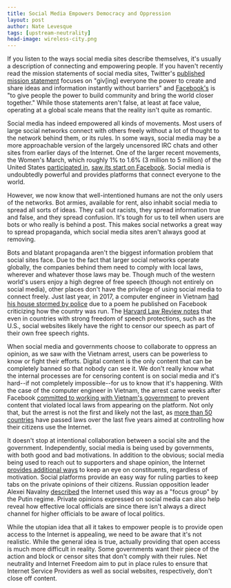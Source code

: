 ```yaml
---
title: Social Media Empowers Democracy and Oppression
layout: post
author: Nate Levesque
tags: [upstream-neutrality]
head-image: wireless-city.png
---
```


If you listen to the ways social media sites describe themselves, it's usually a description of connecting and empowering people. If you haven't recently read the mission statements of social media sites, Twitter's [published mission statement](https://investor.twitterinc.com/faq.cfm) focuses on "giv[ing] everyone the power to create and share ideas and information instantly without barriers" and [Facebook's](https://investor.fb.com/resources/default.aspx) is "to give people the power to build community and bring the world closer together." While those statements aren't false, at least at face value, operating at a global scale means that the reality isn't quite as romantic.

Social media has indeed empowered all kinds of movements. Most users of large social networks connect with others freely without a lot of thought to the network behind them, or its rules. In some ways, social media may be a more approachable version of the largely uncensored IRC chats and other sites from earlier days of the Internet. One of the larger recent movements, the Women's March, which roughly 1% to 1.6% (3 million to 5 million) of the United States [participated in](https://www.washingtonpost.com/news/monkey-cage/wp/2017/02/07/this-is-what-we-learned-by-counting-the-womens-marches/?utm_term=.e6b9b464c194), [saw its start on Facebook](https://www.theverge.com/2017/1/23/14354434/womens-march-on-washington-social-media-twitter-app). Social media is undoubtedly powerful and provides platforms that connect everyone to the world.

However, we now know that well-intentioned humans are not the only users of the networks. Bot armies, available for rent, also inhabit social media to spread all sorts of ideas. They call out racists, they spread information true and false, and they spread confusion. It's tough for us to tell when users are bots or who really is behind a post. This makes social networks a great way to spread propaganda, which social media sites aren't always good at removing.

Bots and blatant propaganda aren't the biggest information problem that social sites face. Due to the fact that larger social networks operate globally, the companies behind them need to comply with local laws, wherever and whatever those laws may be. Though much of the western world's users enjoy a high degree of free speech (though not entirely on social media), other places don't have the privilege of using social media to connect freely. Just last year, in 2017, a computer engineer in Vietnam [had his house stormed by police](https://www.nytimes.com/2017/09/17/technology/facebook-government-regulations.html) due to a poem he published on Facebook criticizing how the country was run. The [Harvard Law Review notes](https://harvardlawreview.org/2014/06/the-brave-new-world-of-social-media-censorship/) that even in countries with strong freedom of speech protections, such as the U.S., social websites likely have the right to censor our speech as part of their own free speech rights.

When social media and governments choose to collaborate to oppress an opinion, as we saw with the Vietnam arrest, users can be powerless to know or fight their efforts. Digital content is the only content that can be completely banned so that nobody can see it. We don't really know what the internal processes are for censoring content is on social media and it's hard--if not completely impossible--for us to know that it's happening. With the case of the computer engineer in Vietnam, the arrest came weeks after Facebook [committed to working with Vietnam's government](https://www.reuters.com/article/us-facebook-vietnam-idUSKBN17T0A0) to prevent content that violated local laws from appearing on the platform. Not only that, but the arrest is not the first and likely not the last, as [more than 50 countries](https://www.nytimes.com/2017/09/17/technology/facebook-government-regulations.html) have passed laws over the last five years aimed at controlling how their citizens use the Internet.

It doesn't stop at intentional collaboration between a social site and the government. Independently, social media is being used by governments, with both good and bad motivations. In addition to the obvious; social media being used to reach out to supporters and shape opinion, the Internet [provides additional ways](https://www.washingtonpost.com/news/monkey-cage/wp/2015/03/30/social-media-helps-dictators-not-just-protesters/?utm_term=.b0be375b57f7) to keep an eye on constituents, regardless of motivation. Social platforms provide an easy way for ruling parties to keep tabs on the private opinions of their citizens. Russian opposition leader Alexei Navalny [described](https://globalvoices.org/2010/10/27/russia-blogger-alexey-navalny-on-fighting-regime/) the Internet used this way as a "focus group" by the Putin regime. Private opinions expressed on social media can also help reveal how effective local officials are since there isn't always a direct channel for higher officials to be aware of local politics.

While the utopian idea that all it takes to empower people is to provide open access to the Internet is appealing, we need to be aware that it's not realistic. While the general idea is true, actually providing that open access is much more difficult in reality. Some governments want their piece of the action and block or censor sites that don't comply with their rules. Net neutrality and Internet Freedom aim to put in place rules to ensure that Internet Service Providers as well as social websites, respectively, don't close off content.